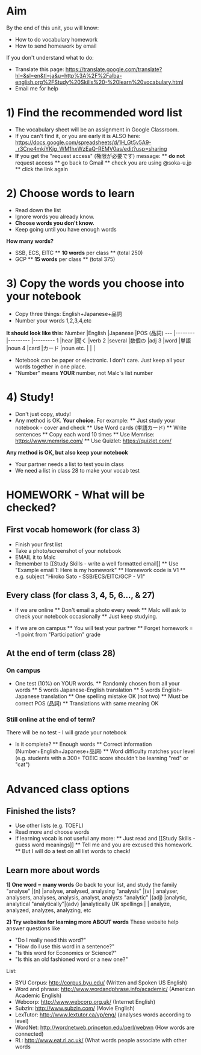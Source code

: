 # Aim
By the end of this unit, you will know:
* How to do vocabulary homework
* How to send homework by email

If you don't understand what to do:
* Translate this page: https://translate.google.com/translate?hl=&sl=en&tl=ja&u=http%3A%2F%2Falba-english.org%2FStudy%20Skills%20-%20learn%20vocabulary.html 
* Email me for help

# 1) Find the recommended word list
* The vocabulary sheet will be an assignment in Google Classroom. 
* If you can't find it, or you are early it is ALSO here: https://docs.google.com/spreadsheets/d/1H_Gt5v5A9-_r3Cne4mkiYKjg_WM1hxWzEaQ-REMV0as/edit?usp=sharing
* __If__ you get the "request access" (権限が必要です) message:
** __do not__ request access
** go back to Gmail
** check you are using @soka-u.jp
** click the link again

# 2) Choose words to learn
* Read down the list
* Ignore words you already know.  
* __Choose words you don't know.__  
* Keep going until you have enough words

__How many words?__
* SSB, ECS, EITC
** __10 words__ per class 
** (total 250)
* GCP 
** __15 words__ per class 
** (total 375)

# 3) Copy the words you choose into your notebook
* Copy three things: English+Japanese+品詞
* Number your words 1,2,3,4,etc

__It should look like this:__
Number  |English  |Japanese  |POS (品詞)
---     |-------- |--------- |---------
1       |hear     |聞く       |verb
2       |several  |数個の     |adj
3       |word     |単語       |noun
4       |card     |カード     |noun
etc.    |          |         | 

* Notebook can be paper or electronic. I don't care. Just keep all your words together in one place. 
* "Number" means __YOUR__ number, not Malc's list number


# 4) Study!
* Don't just copy, study! 
* Any method is OK. __Your choice.__ For example:
** Just study your notebook - cover and check 
** Use Word cards (単語カード)
** Write sentences 
** Copy each word 10 times
** Use Memrise: https://www.memrise.com/
** Use  Quizlet: https://quizlet.com/

__Any method is OK, but <green> also keep your notebook</green>__ 
* Your partner needs a list to test you in class 
* We need a list in class 28 to make your vocab test 

# HOMEWORK - What will be checked?
## First vocab homework (for class 3)
* Finish your first list
* Take a photo/screenshot of your notebook 
* EMAIL it to Malc
* Remember to [[Study Skills - write a well formatted email]]
** Use "Example email 1: Here is my homework"
** Homework code is V1
** e.g. subject "Hiroko Sato - SSB/ECS/EITC/GCP - V1"

## Every class (for class 3, 4, 5, 6..., & 27)
* If we are online 
** Don't email a photo every week
** Malc will ask to check your notebook occasionally 
** Just keep studying. 

* If we are on campus
** You will test your partner 
** Forget homework = -1 point from "Participation" grade

## At the end of term (class 28)
### On campus
* One test (10%) on YOUR words. 
** Randomly chosen from all your words
** 5 words Japanese-English translation
** 5 words English-Japanese translation
** One spelling mistake OK (not two)
** Must be correct POS (品詞)
** Translations with same meaning OK

### Still online at the end of term?
There will be no test - I will grade your notebook 
* Is it complete?
** Enough words
** Correct information (Number+English+Japanese+品詞)
** Word difficulty matches your level (e.g. students with a 300+ TOEIC score shouldn't be learning "red" or "cat")




# Advanced class options
## Finished the lists? 
* Use other lists (e.g. TOEFL)
* Read more and choose words
* If learning vocab is not useful any more:
** Just read and [[Study Skills - guess word meanings]]
** Tell me and you are excused this homework. 
** But I will do a test on all list words to check!

## Learn more about words 
__1) One word = many words__
Go back to your list, and study the family
"analyse"  |(n)		|analyse, analysed, analysing
"analysis" |(v)	 	|	analyser, analysers, analyses, analysis, analyst, analysts
"analytic" |(adj)	|analytic, analytical
"analytically"|(adv)	|analytically
UK spellings  |  |	analyze, analyzed, analyzes, analyzing, etc

__2) Try websites for learning more ABOUT words__
These website help answer questions like 
* "Do I really need this word?" 
* "How do I use this word in a sentence?" 
* "Is this word for Economics or Science?"  
* "Is this an old fashioned word or a new one?"

List:
* BYU Corpus: http://corpus.byu.edu/ (Written and Spoken US English)
* Word and phrase: http://www.wordandphrase.info/academic/ (American Academic English)
* Webcorp: http://www.webcorp.org.uk/ (Internet English)
* Subzin: http://www.subzin.com/ (Movie English)
* LexTutor: http://www.lextutor.ca/vp/eng/ (analyses words according to level)
* WordNet: http://wordnetweb.princeton.edu/perl/webwn (How words are connected)
* RL: http://www.eat.rl.ac.uk/ (What words people associate with other words
